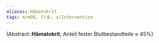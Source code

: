 ```yaml
---
aliases: Hämatokrit
tags: m/m08, f/🩸, a/Intervention
---
```

(Abstract::**Hämatokrit**, Anteil fester Blutbestandteile ≈ 45%)